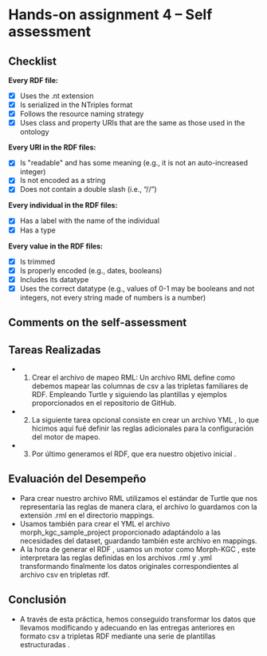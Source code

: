 # Hands-on assignment 4 – Self assessment

## Checklist

**Every RDF file:**

- [x] Uses the .nt extension
- [x] Is serialized in the NTriples format
- [x] Follows the resource naming strategy
- [x] Uses class and property URIs that are the same as those used in the ontology

**Every URI in the RDF files:**

- [x] Is "readable" and has some meaning (e.g., it is not an auto-increased integer) 
- [x] Is not encoded as a string
- [x] Does not contain a double slash (i.e., “//”)

**Every individual in the RDF files:**

- [x] Has a label with the name of the individual
- [x] Has a type

**Every value in the RDF files:**

- [x] Is trimmed
- [x] Is properly encoded (e.g., dates, booleans)
- [x] Includes its datatype
- [x] Uses the correct datatype (e.g., values of 0-1 may be booleans and not integers, not every string made of numbers is a number)

## Comments on the self-assessment
## Tareas Realizadas

- 1. Crear el archivo de mapeo RML: Un archivo RML define como debemos mapear las columnas de csv a las tripletas familiares de RDF. Empleando Turtle y siguiendo las plantillas y ejemplos proporcionados en el repositorio de GitHub. 
- 2. La siguiente tarea opcional consiste en crear un archivo YML , lo que hicimos aquí fué definir las reglas adicionales para la configuración del motor de mapeo.
- 3. Por último generamos el RDF, que era nuestro objetivo inicial .

## Evaluación del Desempeño 

- Para crear nuestro archivo RML utilizamos el estándar de Turtle que nos representaría las reglas de manera clara, el archivo lo guardamos con la extensión .rml en el directorio mappings.
- Usamos también para crear el YML el archivo morph_kgc_sample_project proporcionado adaptándolo a las necesidades del dataset, guardando también este archivo en mappings.
- A la hora de generar el RDF , usamos un motor como Morph-KGC , este interpretara las reglas definidas en los archivos .rml y .yml transformando finalmente los datos originales correspondientes al archivo csv en tripletas rdf.

## Conclusión

- A través de esta práctica, hemos conseguido transformar los datos que llevamos modificando y adecuando en las entregas anteriores en formato csv a tripletas RDF mediante una serie de plantillas estructuradas .